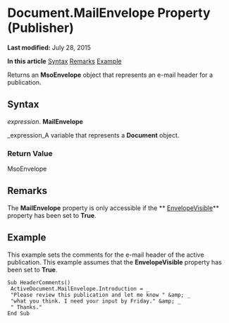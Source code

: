 
# Document.MailEnvelope Property (Publisher)

 **Last modified:** July 28, 2015

 **In this article**
 [Syntax](#sectionSection0)
 [Remarks](#sectionSection1)
 [Example](#sectionSection2)


Returns an  **MsoEnvelope** object that represents an e-mail header for a publication.


## Syntax
<a name="sectionSection0"> </a>

 _expression_. **MailEnvelope**

 _expression_A variable that represents a  **Document** object.


### Return Value

MsoEnvelope


## Remarks
<a name="sectionSection1"> </a>

The  **MailEnvelope** property is only accessible if the ** [EnvelopeVisible](65423c1f-e61b-3c83-4bff-ddd278d97238.md)** property has been set to **True**.


## Example
<a name="sectionSection2"> </a>

This example sets the comments for the e-mail header of the active publication. This example assumes that the  **EnvelopeVisible** property has been set to **True**.


```
Sub HeaderComments() 
 ActiveDocument.MailEnvelope.Introduction = _ 
 "Please review this publication and let me know " &amp; _ 
 "what you think. I need your input by Friday." &amp; _ 
 " Thanks." 
End Sub
```

